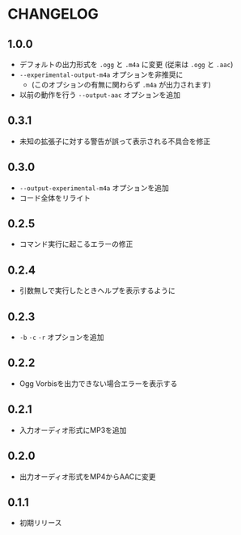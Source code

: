 # CHANGELOG

## 1.0.0
* デフォルトの出力形式を `.ogg` と `.m4a` に変更 (従来は `.ogg` と `.aac`)
* `--experimental-output-m4a` オプションを非推奨に
  * (このオプションの有無に関わらず `.m4a` が出力されます)
* 以前の動作を行う `--output-aac` オプションを追加

## 0.3.1
* 未知の拡張子に対する警告が誤って表示される不具合を修正

## 0.3.0
* `--output-experimental-m4a` オプションを追加
* コード全体をリライト

## 0.2.5
* コマンド実行に起こるエラーの修正

## 0.2.4
* 引数無しで実行したときヘルプを表示するように

## 0.2.3
* `-b` `-c` `-r` オプションを追加

## 0.2.2
* Ogg Vorbisを出力できない場合エラーを表示する

## 0.2.1
* 入力オーディオ形式にMP3を追加

## 0.2.0
* 出力オーディオ形式をMP4からAACに変更

## 0.1.1
* 初期リリース
